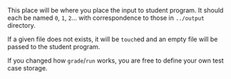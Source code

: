 This place will be where you place the input to student program.
It should each be named `0`, `1`, `2`... with correspondence to those 
in `../output` directory.

If a given file does not exists, it will be `touch`ed and an empty file 
will be passed to the student program. 

If you changed how `grade`/`run` works, you are free to define your own
test case storage.